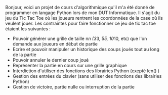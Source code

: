 Bonjour, voici un projet de cours d'algorithmique qu'il m'a été donné de programmer en langage Python lors de mon DUT Informatique.
Il s'agit du jeu du Tic Tac Toe où les joueurs rentrent les coordonnées de la case où ils veulent jouer.
Les contraintes pour faire fonctionner ce jeu de tic tac toe étaient les suivantes :

- Pouvoir générer une grille de taille n*n (3*3, 5*5, 10*10, etc) que l'on demande aux joueurs en début de partie
- Ecrire et pouvoir manipuler un historique des coups joués tout au long de la partie
- Pouvoir annuler le dernier coup joué
- Représenter la partie en cours sur une grille graphique
- Interdiction d'utiliser des fonctions des librairies Python (exepté len() )
- Gestion des entrées du clavier (sans utiliser des fonctions des librairies Python)
- Gestion de victoire, partie nulle ou interruption de la partie
